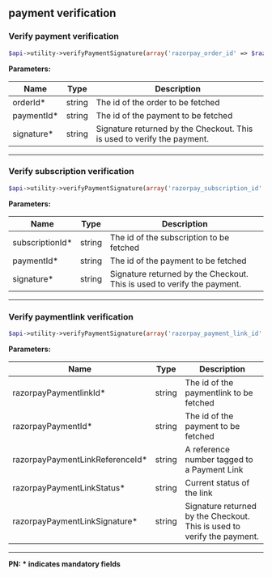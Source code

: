 ## payment verification

### Verify payment verification

```php
$api->utility->verifyPaymentSignature(array('razorpay_order_id' => $razorpayOrderId, 'razorpay_payment_id' => $razorpayPaymentId, 'razorpay_signature' => $razorpaySignature));
```

**Parameters:**


| Name  | Type      | Description                                      |
|-------|-----------|--------------------------------------------------|
| orderId*  | string | The id of the order to be fetched  |
| paymentId*    | string | The id of the payment to be fetched |
| signature* | string   | Signature returned by the Checkout. This is used to verify the payment. |

-------------------------------------------------------------------------------------------------------
### Verify subscription verification

```php
$api->utility->verifyPaymentSignature(array('razorpay_subscription_id' => $razorpaySubscriptionId, 'razorpay_payment_id' => $razorpayPaymentId, 'razorpay_signature' => $razorpaySignature));
```

**Parameters:**


| Name  | Type      | Description                                      |
|-------|-----------|--------------------------------------------------|
| subscriptionId*  | string | The id of the subscription to be fetched  |
| paymentId*    | string | The id of the payment to be fetched |
| signature* | string   | Signature returned by the Checkout. This is used to verify the payment. |

-------------------------------------------------------------------------------------------------------
### Verify paymentlink verification

```php
$api->utility->verifyPaymentSignature(array('razorpay_payment_link_id' => $razorpayPaymentlinkId, 'razorpay_payment_id' => $razorpayPaymentId, 'razorpay_payment_link_reference_id' => $razorpayPaymentLinkReferenceId, 'razorpay_payment_link_status' => $razorpayPaymentLinkStatus, 'razorpay_signature' => $razorpayPaymentLinkSignature));
```

**Parameters:**


| Name  | Type      | Description                                      |
|-------|-----------|--------------------------------------------------|
| razorpayPaymentlinkId*  | string | The id of the paymentlink to be fetched  |
| razorpayPaymentId*  | string | The id of the payment to be fetched  |
| razorpayPaymentLinkReferenceId*  | string |  A reference number tagged to a Payment Link |
| razorpayPaymentLinkStatus*  | string | Current status of the link  |
| razorpayPaymentLinkSignature*    | string | Signature returned by the Checkout. This is used to verify the payment. |

-------------------------------------------------------------------------------------------------------

**PN: * indicates mandatory fields**
<br>
<br>
